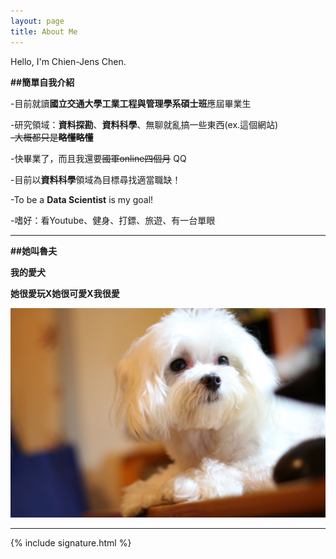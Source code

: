 ```yaml
---
layout: page
title: About Me
---
```

Hello, I'm Chien-Jens Chen.

**##簡單自我介紹**

-目前就讀**國立交通大學工業工程與管理學系碩士班**應屆畢業生

-研究領域：**資料探勘**、**資料科學**、無聊就亂搞一些東西(ex.這個網站)<br/><del>-大概都只是**略懂略懂**</del>

-快畢業了，而且我還要<del>國軍online四個月</del> QQ

-目前以**資料科學**領域為目標尋找適當職缺！

-To be a **Data Scientist** is my goal!

-嗜好：看Youtube、健身、打鏢、旅遊、有一台單眼

-----------------------------------------------

**##她叫魯夫**

**我的愛犬**

****她很愛玩X她很可愛X我很愛****

![placeholder](/img/Luffy.JPG "My Lover, Luffy")

------------------------------------------------


{% include signature.html %}
